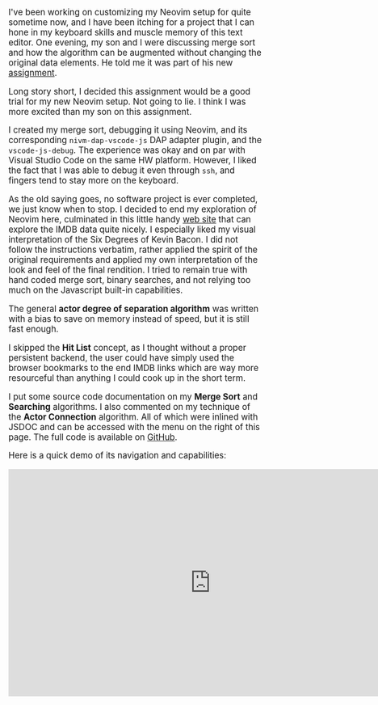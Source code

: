 <style>
p {
  font-size: 120%;
}
</style>

I've been working on customizing my Neovim setup for quite sometime now,
and I have been itching for a project that I can hone in my keyboard skills
and muscle memory of this text editor. One evening, my son and I were
discussing merge sort and how the algorithm can be augmented without changing
the original data elements. He told me it was part of his new
[assignment](../lesson/instructions.pdf).

Long story short, I decided this assignment would be a good trial for my new
Neovim setup. Not going to lie. I think I was more excited than my son on
this assignment.

I created my merge sort, debugging it using Neovim, and its corresponding
`nivm-dap-vscode-js` DAP adapter plugin, and the `vscode-js-debug`. The
experience was okay and on par with Visual Studio Code on the same HW
platform. However, I liked the fact that I was able to debug it even
through `ssh`, and fingers tend to stay more on the keyboard.

As the old saying goes, no software project is ever completed, we just know
when to stop. I decided to end my exploration of Neovim here, culminated in
this little handy [web site](https://kanglu.github.io/Assignment-1-ics4u-22-23-02-3/)
that can explore the IMDB data quite nicely.
I especially liked my visual interpretation of the Six Degrees of
Kevin Bacon. I did not follow the instructions verbatim, rather applied the
spirit of the original requirements and applied my own interpretation of the
look and feel of the final rendition. I tried to remain true with hand coded
merge sort, binary searches, and not relying too much on the Javascript built-in
capabilities.

The general **actor degree of separation algorithm** was written with a bias to save
on memory instead of speed, but it is still fast enough.

I skipped the **Hit List** concept, as I thought without a proper persistent backend,
the user could have simply used the browser bookmarks to the end IMDB links
which are way more resourceful than anything I could cook up in the
short term.

I put some source code documentation on my **Merge Sort** and **Searching**
algorithms. I also commented on my technique of the **Actor Connection**
algorithm. All of which were inlined with JSDOC and can be accessed with
the menu on the right of this page. The full code is available on
[GitHub](https://github.com/kanglu/Assignment-1-ics4u-22-23-02-3).

Here is a quick demo of its navigation and capabilities:

<iframe width="800" height="450"
    src="https://www.youtube.com/embed/9ni1A8zfnMM"
    title="YouTube video player" frameborder="0"
    allow="accelerometer; autoplay; clipboard-write; encrypted-media; gyroscope; picture-in-picture; web-share"
    allowfullscreen>
</iframe>
